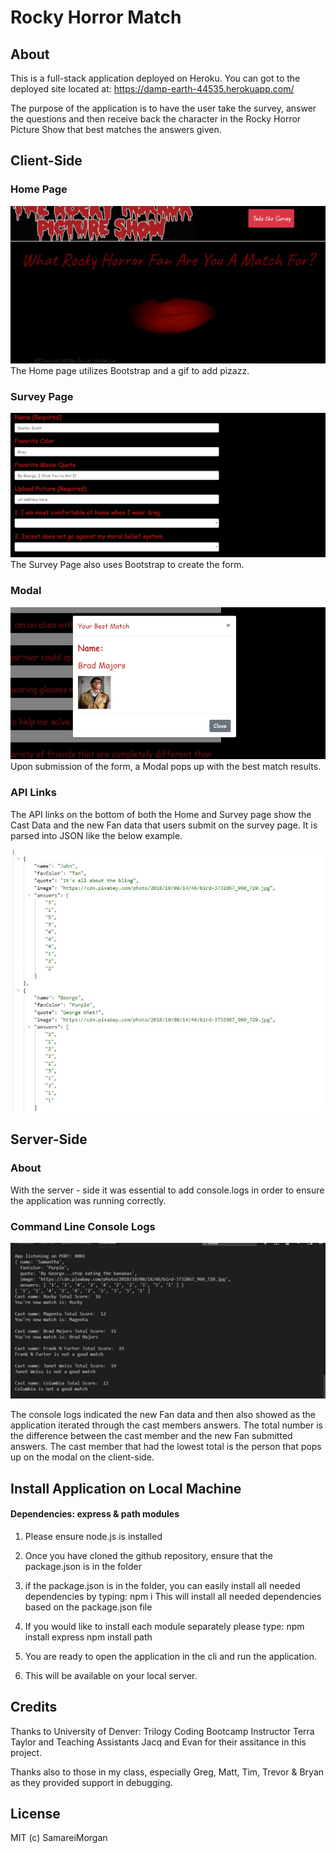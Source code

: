 # Rocky Horror Match
## About
This is a full-stack application deployed on Heroku.  You can got to the deployed site located at: https://damp-earth-44535.herokuapp.com/

The purpose of the application is to have the user take the survey, answer the questions and then receive back the character in the Rocky Horror Picture Show that best matches the answers given. 

## Client-Side
### Home Page
![alt text](https://raw.githubusercontent.com/Samareimorgan/friend-finder/master/app/public/assets/images/RH_home.JPG "Rocky Horror Match  Home Page")
The Home page utilizes Bootstrap and a gif to add pizazz. 
### Survey Page
![alt text](https://raw.githubusercontent.com/Samareimorgan/friend-finder/master/app/public/assets/images/RH_partialSurvey.JPG "Rocky Horror Match partial Survey")
The Survey Page also uses Bootstrap to create the form. 

### Modal
![alt text](https://raw.githubusercontent.com/Samareimorgan/friend-finder/master/app/public/assets/images/RH_Modal.JPG "Rocky Horror Best Match Result Modal")
Upon submission of the form, a Modal pops up with the best match results.

### API Links
The API links on the bottom of both the Home and Survey page show the Cast Data and the new Fan data that users submit on the survey page.   It is parsed into JSON like the below example.

![alt text](https://raw.githubusercontent.com/Samareimorgan/friend-finder/master/app/public/assets/images/api_newFan_link.JPG "Rocky Horror API Link")


## Server-Side
### About
With the server - side it was essential to add console.logs in order to ensure the application was running correctly.  
### Command Line Console Logs
![alt text](https://raw.githubusercontent.com/Samareimorgan/friend-finder/master/app/public/assets/images/console%20log%20terminal%201.JPG "Rocky Horror CLI Console Logs")

The console logs indicated the new Fan data and then also showed as the application iterated through the cast members answers.  The total number is the difference between the cast member and the new Fan submitted answers.  The cast member that had the lowest total is the person that pops up on the modal on the client-side. 

## Install Application on Local Machine
#### Dependencies: express & path modules

1. Please ensure node.js is installed 
2. Once you have cloned the github repository, ensure that the package.json is in the folder  
3. if the package.json is in the folder, you can easily install all needed dependencies by typing: 
    npm i
This will install all needed dependencies based on the package.json file

4. If you would like to install each module separately please type:
    npm install express
    npm install path
4. You are ready to open the application in the cli and run the application.  

5.  This will be available on your local server.  

## Credits
Thanks to University of Denver: Trilogy Coding Bootcamp Instructor Terra Taylor and Teaching Assistants Jacq and Evan for their assitance in this project.

Thanks also to those in my class, especially Greg, Matt, Tim, Trevor & Bryan as they provided support in debugging. 

## License
MIT (c) SamareiMorgan